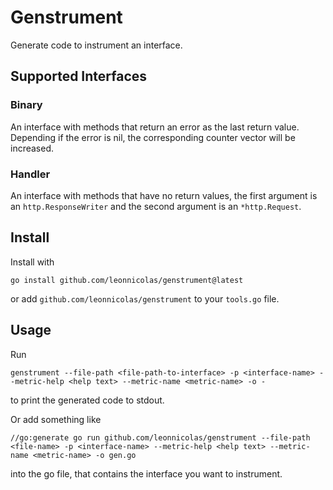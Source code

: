 # Genstrument

Generate code to instrument an interface.

## Supported Interfaces

### Binary

An interface with methods that return an error as the last return value.
Depending if the error is nil, the corresponding counter vector will be increased.

### Handler

An interface with methods that have no return values, the first argument is an `http.ResponseWriter` and the second argument is an `*http.Request`.

## Install

Install with
```shell
go install github.com/leonnicolas/genstrument@latest
```

or add `github.com/leonnicolas/genstrument` to your `tools.go` file.

## Usage

Run
```shell
genstrument --file-path <file-path-to-interface> -p <interface-name> --metric-help <help text> --metric-name <metric-name> -o -
```
to print the generated code to stdout.

Or add something like
```shell
//go:generate go run github.com/leonnicolas/genstrument --file-path <file-name> -p <interface-name> --metric-help <help text> --metric-name <metric-name> -o gen.go
```
into the go file, that contains the interface you want to instrument.
